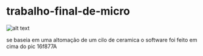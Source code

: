# trabalho-final-de-micro
![alt text]([http://url/to/img.png](https://www.google.com/url?sa=i&url=https%3A%2F%2Fwww.jxscmachine.com%2Fpt%2Fnovo%2Fquantos-tipos-de-moinho-de-bolas%2F&psig=AOvVaw3DCXnsswNwsbZ_-6rzIzWt&ust=1740327180580000&source=images&cd=vfe&opi=89978449&ved=0CBMQjRxqFwoTCJDSso3W14sDFQAAAAAdAAAAABAE))

se baseia em uma altomação de um cilo de ceramica o software foi feito em cima do pic 16f877A
